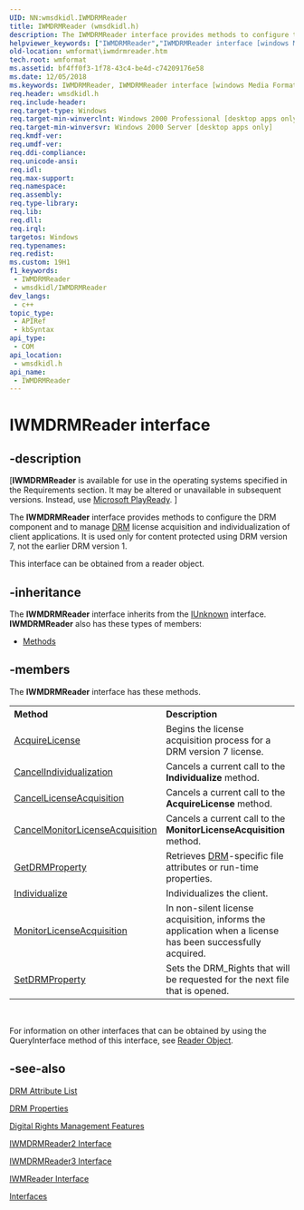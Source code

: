 ```yaml
---
UID: NN:wmsdkidl.IWMDRMReader
title: IWMDRMReader (wmsdkidl.h)
description: The IWMDRMReader interface provides methods to configure the DRM component and to manage DRM license acquisition and individualization of client applications.
helpviewer_keywords: ["IWMDRMReader","IWMDRMReader interface [windows Media Format]","IWMDRMReader interface [windows Media Format]","described","IWMDRMReaderInterface","wmformat.iwmdrmreader","wmsdkidl/IWMDRMReader"]
old-location: wmformat\iwmdrmreader.htm
tech.root: wmformat
ms.assetid: bf4ff0f3-1f78-43c4-be4d-c74209176e58
ms.date: 12/05/2018
ms.keywords: IWMDRMReader, IWMDRMReader interface [windows Media Format], IWMDRMReader interface [windows Media Format],described, IWMDRMReaderInterface, wmformat.iwmdrmreader, wmsdkidl/IWMDRMReader
req.header: wmsdkidl.h
req.include-header: 
req.target-type: Windows
req.target-min-winverclnt: Windows 2000 Professional [desktop apps only]
req.target-min-winversvr: Windows 2000 Server [desktop apps only]
req.kmdf-ver: 
req.umdf-ver: 
req.ddi-compliance: 
req.unicode-ansi: 
req.idl: 
req.max-support: 
req.namespace: 
req.assembly: 
req.type-library: 
req.lib: 
req.dll: 
req.irql: 
targetos: Windows
req.typenames: 
req.redist: 
ms.custom: 19H1
f1_keywords:
 - IWMDRMReader
 - wmsdkidl/IWMDRMReader
dev_langs:
 - c++
topic_type:
 - APIRef
 - kbSyntax
api_type:
 - COM
api_location:
 - wmsdkidl.h
api_name:
 - IWMDRMReader
---
```


# IWMDRMReader interface


## -description

<p class="CCE_Message">[<b>IWMDRMReader</b> is available for use in the operating systems specified in the Requirements section. It may be altered or unavailable in subsequent versions. Instead, use <a href="https://www.microsoft.com/PlayReady/">Microsoft PlayReady</a>.
]


The <b>IWMDRMReader</b> interface provides methods to configure the DRM component and to manage <a href="/windows/desktop/wmformat/wmformat-glossary">DRM</a> license acquisition and individualization of client applications. It is used only for content protected using DRM version 7, not the earlier DRM version 1.

This interface can be obtained from a reader object.

## -inheritance

The <b xmlns:loc="http://microsoft.com/wdcml/l10n">IWMDRMReader</b> interface inherits from the <a href="/windows/desktop/api/unknwn/nn-unknwn-iunknown">IUnknown</a> interface. <b>IWMDRMReader</b> also has these types of members:
<ul>
<li><a href="https://docs.microsoft.com/">Methods</a></li>
</ul>

## -members

The <b>IWMDRMReader</b> interface has these methods.
<table class="members" id="memberListMethods">
<tr>
<th align="left" width="37%">Method</th>
<th align="left" width="63%">Description</th>
</tr>
<tr data="declared;">
<td align="left" width="37%">
<a href="/windows/desktop/api/wmsdkidl/nf-wmsdkidl-iwmdrmreader-acquirelicense">AcquireLicense</a>
</td>
<td align="left" width="63%">
Begins the license acquisition process for a DRM version 7 license.

</td>
</tr>
<tr data="declared;">
<td align="left" width="37%">
<a href="/windows/desktop/api/wmsdkidl/nf-wmsdkidl-iwmdrmreader-cancelindividualization">CancelIndividualization</a>
</td>
<td align="left" width="63%">
Cancels a current call to the <b>Individualize</b> method.

</td>
</tr>
<tr data="declared;">
<td align="left" width="37%">
<a href="/windows/desktop/api/wmsdkidl/nf-wmsdkidl-iwmdrmreader-cancellicenseacquisition">CancelLicenseAcquisition</a>
</td>
<td align="left" width="63%">
Cancels a current call to the <b>AcquireLicense</b> method.

</td>
</tr>
<tr data="declared;">
<td align="left" width="37%">
<a href="/windows/desktop/api/wmsdkidl/nf-wmsdkidl-iwmdrmreader-cancelmonitorlicenseacquisition">CancelMonitorLicenseAcquisition</a>
</td>
<td align="left" width="63%">
Cancels a current call to the <b>MonitorLicenseAcquisition</b> method.

</td>
</tr>
<tr data="declared;">
<td align="left" width="37%">
<a href="/windows/desktop/api/wmsdkidl/nf-wmsdkidl-iwmdrmreader-getdrmproperty">GetDRMProperty</a>
</td>
<td align="left" width="63%">
Retrieves <a href="/windows/desktop/wmformat/wmformat-glossary">DRM</a>-specific file attributes or run-time properties.

</td>
</tr>
<tr data="declared;">
<td align="left" width="37%">
<a href="/windows/desktop/api/wmsdkidl/nf-wmsdkidl-iwmdrmreader-individualize">Individualize</a>
</td>
<td align="left" width="63%">
Individualizes the client.

</td>
</tr>
<tr data="declared;">
<td align="left" width="37%">
<a href="/windows/desktop/api/wmsdkidl/nf-wmsdkidl-iwmdrmreader-monitorlicenseacquisition">MonitorLicenseAcquisition</a>
</td>
<td align="left" width="63%">
In non-silent license acquisition, informs the application when a license has been successfully acquired.

</td>
</tr>
<tr data="declared;">
<td align="left" width="37%">
<a href="/windows/desktop/api/wmsdkidl/nf-wmsdkidl-iwmdrmreader-setdrmproperty">SetDRMProperty</a>
</td>
<td align="left" width="63%">
Sets the DRM_Rights that will be requested for the next file that is opened.

</td>
</tr>
</table> 

For information on other interfaces that can be obtained by using the QueryInterface method of this interface, see <a href="/windows/desktop/wmformat/reader-object">Reader Object</a>.

## -see-also

<a href="/windows/desktop/wmformat/drm-attribute-list">DRM Attribute List</a>



<a href="/windows/desktop/wmformat/drm-properties">DRM Properties</a>



<a href="/windows/desktop/wmformat/digital-rights-management-features">Digital Rights Management Features</a>



<a href="/windows/desktop/api/wmsdkidl/nn-wmsdkidl-iwmdrmreader2">IWMDRMReader2 Interface</a>



<a href="/windows/desktop/api/wmsdkidl/nn-wmsdkidl-iwmdrmreader3">IWMDRMReader3 Interface</a>



<a href="/windows/desktop/api/wmsdkidl/nn-wmsdkidl-iwmreader">IWMReader Interface</a>



<a href="/windows/desktop/wmformat/interfaces">Interfaces</a>